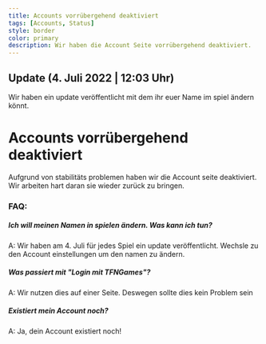 ```yaml
---
title: Accounts vorrübergehend deaktiviert
tags: [Accounts, Status]
style: border
color: primary
description: Wir haben die Account Seite vorrübergehend deaktiviert.
---
```


## Update (4. Juli 2022 | 12:03 Uhr)
Wir haben ein update veröffentlicht mit dem ihr euer Name im spiel ändern könnt.

# Accounts vorrübergehend deaktiviert
Aufgrund von stabilitäts problemen haben wir die Account seite deaktiviert. Wir arbeiten hart daran sie wieder zurück zu bringen.

### FAQ:

##### Ich will meinen Namen in spielen ändern. Was kann ich tun?
A: Wir haben am 4. Juli für jedes Spiel ein update veröffentlicht. Wechsle zu den Account einstellungen um den namen zu ändern.

##### Was passiert mit "Login mit TFNGames"?
A: Wir nutzen dies auf einer Seite. Deswegen sollte dies kein Problem sein

##### Existiert mein Account noch?
A: Ja, dein Account existiert noch!